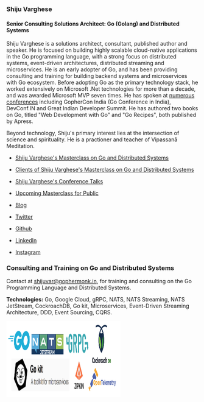 

### Shiju Varghese

#### Senior Consulting Solutions Architect: Go (Golang) and Distributed Systems
Shiju Varghese is a solutions architect, consultant, published author and speaker. He is focused on building highly scalable cloud-native applications in the Go programming language, with a strong focus on distributed systems, event-driven architectures, distributed streaming and microservices. He is an early adopter of Go, and has been providing consulting and training for building backend systems and microservices with Go ecosystem. Before adopting Go as the primary technology stack, he worked extensively on Microsoft .Net technologies for more than a decade, and was awarded Microsoft MVP seven times. He has spoken at [numerous conferences](https://github.com/shijuvar/gopher/blob/master/conferences.md) including GopherCon India (Go Conference in India), DevConf.IN and Great Indian Developer Summit. He has authored two books on Go, titled "Web Development with Go" and "Go Recipes", both published by Apress.

Beyond technology, Shiju's primary interest lies at the intersection of science and spirituality. He is a practioner and teacher of Vipassanā Meditation.

* [Shiju Varghese's Masterclass on Go and Distributed Systems](https://github.com/shijuvar/shijuvar/blob/master/masterclass.md)
* [Clients of Shiju Varghese's Masterclass on Go and Distributed Systems](https://github.com/shijuvar/shijuvar/blob/master/golang-clients.md)
* [Shiju Varghese's Conference Talks](https://github.com/shijuvar/shijuvar/blob/master/conferences.md)
* [Upcoming Masterclass for Public](https://github.com/shijuvar/shijuvar/blob/master/active_masterclass.md)

* [Blog](https://medium.com/@shijuvar)
* [Twitter](https://twitter.com/shijucv)
* [Github](https://github.com/shijuvar)
* [LinkedIn](https://linkedin.com/in/shijuvar)
* [Instagram](https://www.instagram.com/shijuvar)

### Consulting and Training on Go and Distributed Systems
Contact at shijuvar@gophermonk.in, for training and consulting on the Go Programming Language and Distributed Systems.

<b>Technologies:</b> Go, Google Cloud, gRPC, NATS, NATS Streaming, NATS JetStream, CockroachDB, Go kit, Microservices, Event-Driven Streaming Architecture, DDD, Event Sourcing, CQRS.

<a href="(https://medium.com/@shijuvar"><img src="https://github.com/shijuvar/shijuvar/blob/master/img/tech_stack.png" align="center" height="200" width="300" ></a>
